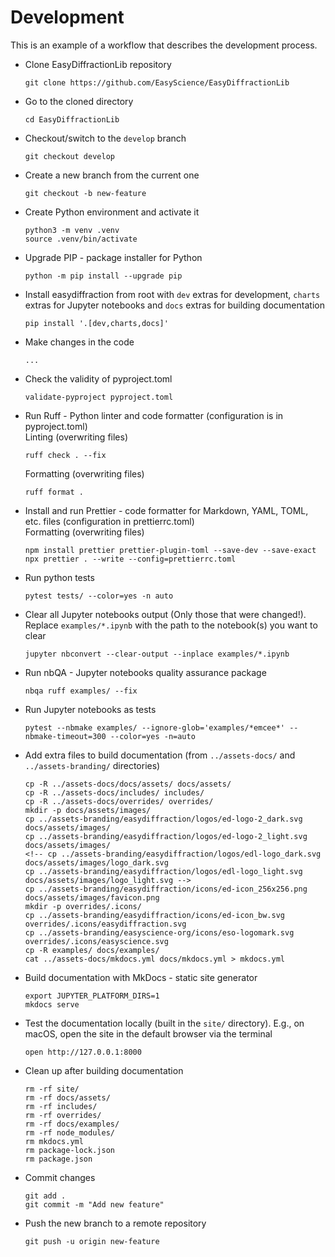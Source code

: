 # Development

This is an example of a workflow that describes the development process.

- Clone EasyDiffractionLib repository
  ```console
  git clone https://github.com/EasyScience/EasyDiffractionLib
  ```
- Go to the cloned directory
  ```console
  cd EasyDiffractionLib
  ```
- Checkout/switch to the `develop` branch
  ```console
  git checkout develop
  ```
- Create a new branch from the current one
  ```console
  git checkout -b new-feature
  ```
- Create Python environment and activate it
  ```console
  python3 -m venv .venv
  source .venv/bin/activate
  ```
- Upgrade PIP - package installer for Python
  ```console
  python -m pip install --upgrade pip
  ```
- Install easydiffraction from root with `dev` extras for development, `charts`
  extras for Jupyter notebooks and `docs` extras for building documentation
  ```console
  pip install '.[dev,charts,docs]'
  ```
- Make changes in the code
  ```console
  ...
  ```
- Check the validity of pyproject.toml
  ```console
  validate-pyproject pyproject.toml
  ```
- Run Ruff - Python linter and code formatter (configuration is in
  pyproject.toml)<br/> Linting (overwriting files)
  ```console
  ruff check . --fix
  ```
  Formatting (overwriting files)
  ```console
  ruff format .
  ```
- Install and run Prettier - code formatter for Markdown, YAML, TOML, etc. files
  (configuration in prettierrc.toml)<br/> Formatting (overwriting files)
  ```console
  npm install prettier prettier-plugin-toml --save-dev --save-exact
  npx prettier . --write --config=prettierrc.toml
  ```
- Run python tests
  ```console
  pytest tests/ --color=yes -n auto
  ```
- Clear all Jupyter notebooks output (Only those that were changed!). Replace
  `examples/*.ipynb` with the path to the notebook(s) you want to clear
  ```console
  jupyter nbconvert --clear-output --inplace examples/*.ipynb
  ```
- Run nbQA - Jupyter notebooks quality assurance package
  ```console
  nbqa ruff examples/ --fix
  ```
- Run Jupyter notebooks as tests
  ```console
  pytest --nbmake examples/ --ignore-glob='examples/*emcee*' --nbmake-timeout=300 --color=yes -n=auto
  ```
- Add extra files to build documentation (from `../assets-docs/` and
  `../assets-branding/` directories)
  ```console
  cp -R ../assets-docs/docs/assets/ docs/assets/
  cp -R ../assets-docs/includes/ includes/
  cp -R ../assets-docs/overrides/ overrides/
  mkdir -p docs/assets/images/
  cp ../assets-branding/easydiffraction/logos/ed-logo-2_dark.svg docs/assets/images/
  cp ../assets-branding/easydiffraction/logos/ed-logo-2_light.svg docs/assets/images/
  <!-- cp ../assets-branding/easydiffraction/logos/edl-logo_dark.svg docs/assets/images/logo_dark.svg
  cp ../assets-branding/easydiffraction/logos/edl-logo_light.svg docs/assets/images/logo_light.svg -->
  cp ../assets-branding/easydiffraction/icons/ed-icon_256x256.png docs/assets/images/favicon.png
  mkdir -p overrides/.icons/
  cp ../assets-branding/easydiffraction/icons/ed-icon_bw.svg overrides/.icons/easydiffraction.svg
  cp ../assets-branding/easyscience-org/icons/eso-logomark.svg overrides/.icons/easyscience.svg
  cp -R examples/ docs/examples/
  cat ../assets-docs/mkdocs.yml docs/mkdocs.yml > mkdocs.yml
  ```
- Build documentation with MkDocs - static site generator
  ```console
  export JUPYTER_PLATFORM_DIRS=1
  mkdocs serve
  ```
- Test the documentation locally (built in the `site/` directory). E.g., on
  macOS, open the site in the default browser via the terminal
  ```console
  open http://127.0.0.1:8000
  ```
- Clean up after building documentation
  ```console
  rm -rf site/
  rm -rf docs/assets/
  rm -rf includes/
  rm -rf overrides/
  rm -rf docs/examples/
  rm -rf node_modules/
  rm mkdocs.yml
  rm package-lock.json
  rm package.json
  ```
- Commit changes
  ```console
  git add .
  git commit -m "Add new feature"
  ```
- Push the new branch to a remote repository
  ```console
  git push -u origin new-feature
  ```
